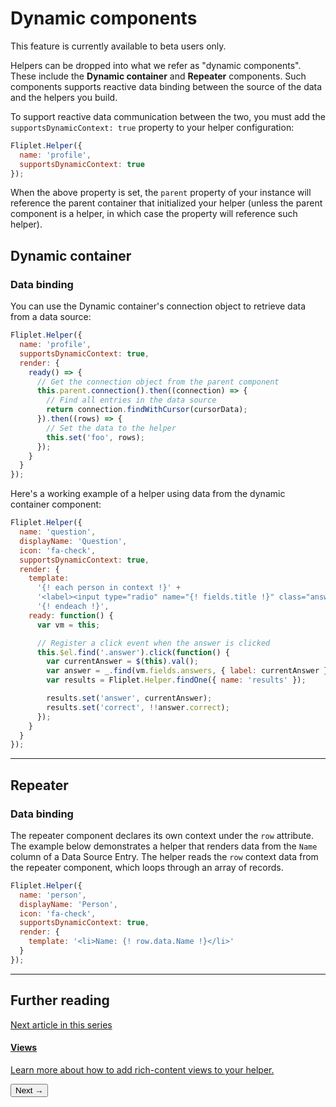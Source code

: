 # Dynamic components

<p class="warning">This feature is currently available to beta users only.</p>

Helpers can be dropped into what we refer as "dynamic components". These include the **Dynamic container** and **Repeater** components. Such components supports reactive data binding between the source of the data and the helpers you build.

To support reactive data communication between the two, you must add the `supportsDynamicContext: true` property to your helper configuration:

```js
Fliplet.Helper({
  name: 'profile',
  supportsDynamicContext: true
});
```

When the above property is set, the `parent` property of your instance will reference the parent container that initialized your helper (unless the parent component is a helper, in which case the property will reference such helper).

## Dynamic container

### Data binding

You can use the Dynamic container's connection object to retrieve data from a data source:

```js
Fliplet.Helper({
  name: 'profile',
  supportsDynamicContext: true,
  render: {
    ready() => {
      // Get the connection object from the parent component
      this.parent.connection().then((connection) => {
        // Find all entries in the data source
        return connection.findWithCursor(cursorData);
      }).then((rows) => {
        // Set the data to the helper
        this.set('foo', rows);
      });
    }
  }
});
```

<!--
You can also automatically bind the parent context to your helper via the `watch`:

```js
Fliplet.Helper({
  name: 'profile',
  supportsDynamicContext: true,
  watch: ['context']
});
```
-->

Here's a working example of a helper using data from the dynamic container component:

```js
Fliplet.Helper({
  name: 'question',
  displayName: 'Question',
  icon: 'fa-check',
  supportsDynamicContext: true,
  render: {
    template:
      '{! each person in context !}' +
      '<label><input type="radio" name="{! fields.title !}" class="answer" value="{! person.data.email !}" /> {! person.data.Name !}</label><br />' +
      '{! endeach !}',
    ready: function() {
      var vm = this;

      // Register a click event when the answer is clicked
      this.$el.find('.answer').click(function() {
        var currentAnswer = $(this).val();
        var answer = _.find(vm.fields.answers, { label: currentAnswer });
        var results = Fliplet.Helper.findOne({ name: 'results' });

        results.set('answer', currentAnswer);
        results.set('correct', !!answer.correct);
      });
    }
  }
});
```

---

## Repeater

### Data binding

The repeater component declares its own context under the `row` attribute. The example below demonstrates a helper that renders data from the `Name` column of a Data Source Entry. The helper reads the `row` context data from the repeater component, which loops through an array of records.

```js
Fliplet.Helper({
  name: 'person',
  displayName: 'Person',
  icon: 'fa-check',
  supportsDynamicContext: true,
  render: {
    template: '<li>Name: {! row.data.Name !}</li>'
  }
});
```

---

## Further reading

<section class="blocks alt">
  <a class="bl two" href="views.html">
    <div>
      <span class="pin">Next article in this series</span>
      <h4>Views</h4>
      <p>Learn more about how to add rich-content views to your helper.</p>
      <button>Next &rarr;</button>
    </div>
  </a>
</section>